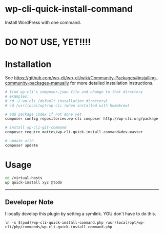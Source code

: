 wp-cli-quick-install-command
============================

Install WordPress with one command.

# DO NOT USE, YET!!!!


Installation
============

See https://github.com/wp-cli/wp-cli/wiki/Community-Packages#installing-community-packages-manually
for more detailed installation instructions.

```bash
# find wp-cli's composer.json file and change to that directory
# examples:
# cd ~/.wp-cli (default installation directory)
# cd /usr/local/opt/wp-cli (when installed with homebrew)

# add package index if not done yet
composer config repositories.wp-cli composer http://wp-cli.org/package-index/

# install wp-cli-git-command
composer require mattes/wp-cli-quick-install-command=dev-master

# update with
composer update
```

Usage
=====

```bash
cd /virtual-hosts
wp quick-install xyz @todo
```


--------------

## Developer Note
I locally develop this plugin by setting a symlink. YOU don't have to do this.

```
ln -s $(pwd)/wp-cli-quick-install-command.php /usr/local/opt/wp-cli/php/commands/wp-cli-quick-install-command.php
```